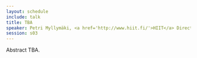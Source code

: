```yaml
---
layout: schedule
include: talk
title: TBA
speaker: Petri Myllymäki, <a href='http://www.hiit.fi/'>HIIT</a> Director
session: s03
---
```


Abstract TBA.
